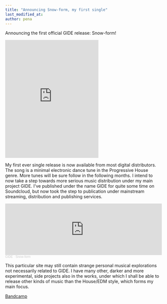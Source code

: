 ```yaml
---
title: "Announcing Snow-form, my first single"
last_modified_at:
author: pena
---
```


Announcing the first official GIDE release: Snow-form!

<iframe src="https://open.spotify.com/embed/track/7nrv2BzpcSj7nSdbJIx2uh" width="300" height="380" frameborder="0" allowtransparency="true" allow="encrypted-media"></iframe>



My first ever single release is now available from most digital distributors. The song is a minimal electronic dance tune in the Progressive House genre. More tunes will be sure follow in the following months. I intend to now take a step towards more serious music distribution under my main project GIDE. I've published under the name GIDE for quite some time on Soundcloud, but now took the step to publication under mainstream streaming, distribution and publishing services.


<iframe width="100%" height="166" scrolling="no" frameborder="no" allow="autoplay" src="https://w.soundcloud.com/player/?url=https%3A//api.soundcloud.com/tracks/965774734&color=%23070e12&auto_play=false&hide_related=true&show_comments=false&show_user=true&show_reposts=false&show_teaser=false"></iframe><div style="font-size: 10px; color: #cccccc;line-break: anywhere;word-break: normal;overflow: hidden;white-space: nowrap;text-overflow: ellipsis; font-family: Interstate,Lucida Grande,Lucida Sans Unicode,Lucida Sans,Garuda,Verdana,Tahoma,sans-serif;font-weight: 100;"><a href="https://soundcloud.com/gidetrix" title="GIDE" target="_blank" style="color: #cccccc; text-decoration: none;">GIDE</a> · <a href="https://soundcloud.com/gidetrix/snow-form" title="Snow-form" target="_blank" style="color: #cccccc; text-decoration: none;">Snow-form</a></div>

This particular site may still contain strange personal musical explorations not necessarily related to GIDE. I have many other, darker and more experimental, side projects also in the works, under which I shall be able to release other kinds of music than the House/EDM style, which forms my main focus.


[Bandcamp](https://dream-lands.bandcamp.com)